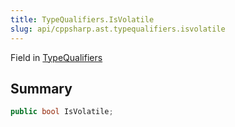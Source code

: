 ```yaml
---
title: TypeQualifiers.IsVolatile
slug: api/cppsharp.ast.typequalifiers.isvolatile
---
```

Field in [TypeQualifiers](/api/cppsharp/ast/typequalifiers)

## Summary



```csharp
public bool IsVolatile;
```

